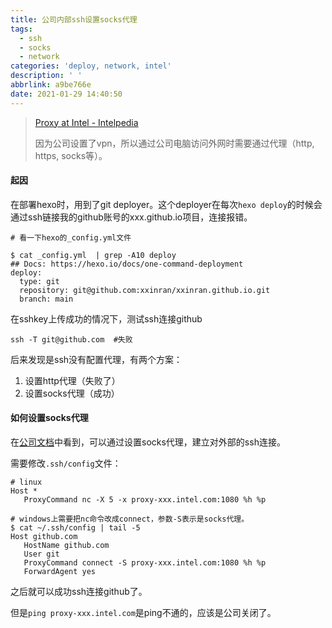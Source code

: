 ```yaml
---
title: 公司内部ssh设置socks代理
tags:
  - ssh
  - socks
  - network
categories: 'deploy, network, intel'
description: ' '
abbrlink: a9be766e
date: 2021-01-29 14:40:50
---
```




> [Proxy at Intel - Intelpedia](https://intelpedia.intel.com/Proxy_at_Intel)
>
> 因为公司设置了vpn，所以通过公司电脑访问外网时需要通过代理（http, https, socks等）。



#### 起因

在部署hexo时，用到了git deployer。这个deployer在每次`hexo deploy`的时候会通过ssh链接我的github账号的xxx.github.io项目，连接报错。

```shell
# 看一下hexo的_config.yml文件

$ cat _config.yml  | grep -A10 deploy
## Docs: https://hexo.io/docs/one-command-deployment
deploy:
  type: git
  repository: git@github.com:xxinran/xxinran.github.io.git
  branch: main
```

在sshkey上传成功的情况下，测试ssh连接github

```shell
ssh -T git@github.com  #失败
```

后来发现是ssh没有配置代理，有两个方案：

1. 设置http代理（失败了）
2. 设置socks代理（成功）

#### 如何设置socks代理

在[公司文档](https://intelpedia.intel.com/Proxy_at_Intel#Using_openssh_to_connect_out_via_SOCKS_proxy)中看到，可以通过设置socks代理，建立对外部的ssh连接。

需要修改`.ssh/config`文件：

```shell
# linux
Host *
   ProxyCommand nc -X 5 -x proxy-xxx.intel.com:1080 %h %p

# windows上需要把nc命令改成connect，参数-S表示是socks代理。
$ cat ~/.ssh/config | tail -5
Host github.com
   HostName github.com
   User git
   ProxyCommand connect -S proxy-xxx.intel.com:1080 %h %p
   ForwardAgent yes
```

之后就可以成功ssh连接github了。

但是`ping proxy-xxx.intel.com`是ping不通的，应该是公司关闭了。